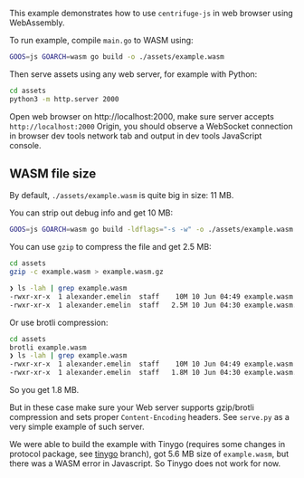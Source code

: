 This example demonstrates how to use `centrifuge-js` in web browser using WebAssembly.

To run example, compile `main.go` to WASM using:

```bash
GOOS=js GOARCH=wasm go build -o ./assets/example.wasm
```

Then serve assets using any web server, for example with Python:

```bash
cd assets
python3 -m http.server 2000
```

Open web browser on http://localhost:2000, make sure server accepts `http://localhost:2000` Origin, you should observe a WebSocket connection in browser dev tools network tab and output in dev tools JavaScript console.

## WASM file size

By default, `./assets/example.wasm` is quite big in size: 11 MB.

You can strip out debug info and get 10 MB:

```bash
GOOS=js GOARCH=wasm go build -ldflags="-s -w" -o ./assets/example.wasm
```

You can use `gzip` to compress the file and get 2.5 MB:

```bash
cd assets
gzip -c example.wasm > example.wasm.gz

❯ ls -lah | grep example.wasm
-rwxr-xr-x  1 alexander.emelin  staff    10M 10 Jun 04:49 example.wasm
-rwxr-xr-x  1 alexander.emelin  staff   2.5M 10 Jun 04:30 example.wasm.gz
```

Or use brotli compression:

```bash
cd assets
brotli example.wasm
❯ ls -lah | grep example.wasm
-rwxr-xr-x  1 alexander.emelin  staff    10M 10 Jun 04:49 example.wasm
-rwxr-xr-x  1 alexander.emelin  staff   1.8M 10 Jun 04:30 example.wasm.br
```

So you get 1.8 MB. 

But in these case make sure your Web server supports gzip/brotli compression and sets proper `Content-Encoding` headers. See `serve.py` as a very simple example of such server.

We were able to build the example with Tinygo (requires some changes in protocol package, see [tinygo](https://github.com/centrifugal/protocol/compare/tinygo?expand=1) branch), got 5.6 MB size of `example.wasm`, but there was a WASM error in Javascript. So Tinygo does not work for now.
